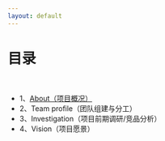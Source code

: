 ```yaml
---
layout: default
---
```


# [](#TOC)目录

&nbsp;&nbsp; 

* 1、[About（项目概况）](1-about)
* 2、Team profile（团队组建与分工）
* 3、Investigation（项目前期调研/竞品分析）
* 4、Vision（项目愿景）
